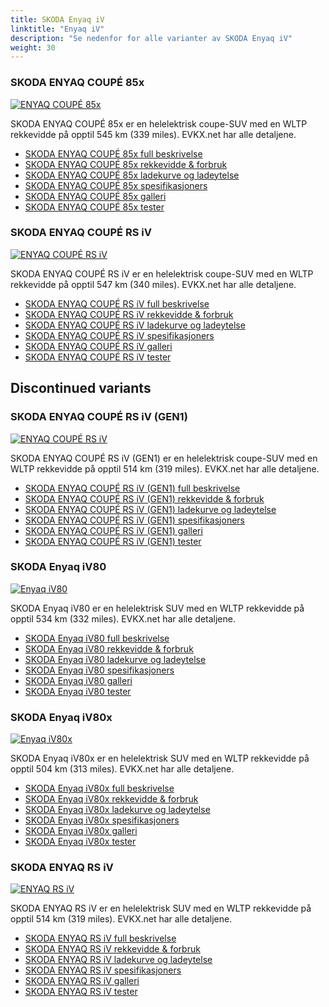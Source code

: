 ```yaml
---
title: SKODA Enyaq iV
linktitle: "Enyaq iV"
description: "Se nedenfor for alle varianter av SKODA Enyaq iV"
weight: 30
---
```

### SKODA ENYAQ COUPÉ 85x

<a href="enyaq_coupé_85x/"><img src="https://media.evkx.net/multimedia/models/skoda/enyaq_iv/enyaq_coupé_85x/main_1_st.jpg" class="img-fluid" alt="ENYAQ COUPÉ 85x" ></a>

SKODA ENYAQ COUPÉ 85x er en helelektrisk coupe-SUV med en WLTP rekkevidde på opptil 545 km (339 miles). EVKX.net har alle detaljene. 

- [SKODA ENYAQ COUPÉ 85x full beskrivelse](enyaq_coupé_85x/)
- [SKODA ENYAQ COUPÉ 85x rekkevidde & forbruk](enyaq_coupé_85x/rangeandconsumption/)
- [SKODA ENYAQ COUPÉ 85x ladekurve og ladeytelse](enyaq_coupé_85x/chargingcurve/)
- [SKODA ENYAQ COUPÉ 85x spesifikasjoners](enyaq_coupé_85x/specifications/)
- [SKODA ENYAQ COUPÉ 85x galleri](enyaq_coupé_85x/gallery/)
- [SKODA ENYAQ COUPÉ 85x tester](enyaq_coupé_85x/reviews/)

### SKODA ENYAQ COUPÉ RS iV

<a href="enyaq_coupé_rs_iv/"><img src="https://media.evkx.net/multimedia/models/skoda/enyaq_iv/enyaq_coupé_rs_iv/main_1_st.jpg" class="img-fluid" alt="ENYAQ COUPÉ RS iV" ></a>

SKODA ENYAQ COUPÉ RS iV er en helelektrisk coupe-SUV med en WLTP rekkevidde på opptil 547 km (340 miles). EVKX.net har alle detaljene. 

- [SKODA ENYAQ COUPÉ RS iV full beskrivelse](enyaq_coupé_rs_iv/)
- [SKODA ENYAQ COUPÉ RS iV rekkevidde & forbruk](enyaq_coupé_rs_iv/rangeandconsumption/)
- [SKODA ENYAQ COUPÉ RS iV ladekurve og ladeytelse](enyaq_coupé_rs_iv/chargingcurve/)
- [SKODA ENYAQ COUPÉ RS iV spesifikasjoners](enyaq_coupé_rs_iv/specifications/)
- [SKODA ENYAQ COUPÉ RS iV galleri](enyaq_coupé_rs_iv/gallery/)
- [SKODA ENYAQ COUPÉ RS iV tester](enyaq_coupé_rs_iv/reviews/)

## Discontinued variants

### SKODA ENYAQ COUPÉ RS iV (GEN1)

<a href="enyaq_coupé_rs_iv_gen1/"><img src="https://media.evkx.net/multimedia/models/skoda/enyaq_iv/enyaq_coupé_rs_iv_gen1/main_1_st.jpg" class="img-fluid" alt="ENYAQ COUPÉ RS iV" ></a>

SKODA ENYAQ COUPÉ RS iV (GEN1) er en helelektrisk coupe-SUV med en WLTP rekkevidde på opptil 514 km (319 miles). EVKX.net har alle detaljene. 

- [SKODA ENYAQ COUPÉ RS iV (GEN1) full beskrivelse](enyaq_coupé_rs_iv_gen1/)
- [SKODA ENYAQ COUPÉ RS iV (GEN1) rekkevidde & forbruk](enyaq_coupé_rs_iv_gen1/rangeandconsumption/)
- [SKODA ENYAQ COUPÉ RS iV (GEN1) ladekurve og ladeytelse](enyaq_coupé_rs_iv_gen1/chargingcurve/)
- [SKODA ENYAQ COUPÉ RS iV (GEN1) spesifikasjoners](enyaq_coupé_rs_iv_gen1/specifications/)
- [SKODA ENYAQ COUPÉ RS iV (GEN1) galleri](enyaq_coupé_rs_iv_gen1/gallery/)
- [SKODA ENYAQ COUPÉ RS iV (GEN1) tester](enyaq_coupé_rs_iv_gen1/reviews/)

### SKODA Enyaq iV80

<a href="enyaq_iv80/"><img src="https://media.evkx.net/multimedia/models/skoda/enyaq_iv/enyaq_iv80/main_1_st.jpg" class="img-fluid" alt="Enyaq iV80" ></a>

SKODA Enyaq iV80 er en helelektrisk SUV med en WLTP rekkevidde på opptil 534 km (332 miles). EVKX.net har alle detaljene. 

- [SKODA Enyaq iV80 full beskrivelse](enyaq_iv80/)
- [SKODA Enyaq iV80 rekkevidde & forbruk](enyaq_iv80/rangeandconsumption/)
- [SKODA Enyaq iV80 ladekurve og ladeytelse](enyaq_iv80/chargingcurve/)
- [SKODA Enyaq iV80 spesifikasjoners](enyaq_iv80/specifications/)
- [SKODA Enyaq iV80 galleri](enyaq_iv80/gallery/)
- [SKODA Enyaq iV80 tester](enyaq_iv80/reviews/)

### SKODA Enyaq iV80x

<a href="enyaq_iv80x/"><img src="https://media.evkx.net/multimedia/models/skoda/enyaq_iv/enyaq_iv80x/main_1_st.jpg" class="img-fluid" alt="Enyaq iV80x" ></a>

SKODA Enyaq iV80x er en helelektrisk SUV med en WLTP rekkevidde på opptil 504 km (313 miles). EVKX.net har alle detaljene. 

- [SKODA Enyaq iV80x full beskrivelse](enyaq_iv80x/)
- [SKODA Enyaq iV80x rekkevidde & forbruk](enyaq_iv80x/rangeandconsumption/)
- [SKODA Enyaq iV80x ladekurve og ladeytelse](enyaq_iv80x/chargingcurve/)
- [SKODA Enyaq iV80x spesifikasjoners](enyaq_iv80x/specifications/)
- [SKODA Enyaq iV80x galleri](enyaq_iv80x/gallery/)
- [SKODA Enyaq iV80x tester](enyaq_iv80x/reviews/)

### SKODA ENYAQ RS iV

<a href="enyaq_rs_iv/"><img src="https://media.evkx.net/multimedia/models/skoda/enyaq_iv/enyaq_rs_iv/main_1_st.jpg" class="img-fluid" alt="ENYAQ RS iV" ></a>

SKODA ENYAQ RS iV er en helelektrisk SUV med en WLTP rekkevidde på opptil 514 km (319 miles). EVKX.net har alle detaljene. 

- [SKODA ENYAQ RS iV full beskrivelse](enyaq_rs_iv/)
- [SKODA ENYAQ RS iV rekkevidde & forbruk](enyaq_rs_iv/rangeandconsumption/)
- [SKODA ENYAQ RS iV ladekurve og ladeytelse](enyaq_rs_iv/chargingcurve/)
- [SKODA ENYAQ RS iV spesifikasjoners](enyaq_rs_iv/specifications/)
- [SKODA ENYAQ RS iV galleri](enyaq_rs_iv/gallery/)
- [SKODA ENYAQ RS iV tester](enyaq_rs_iv/reviews/)

